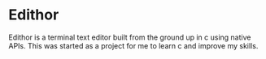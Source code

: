 # Edithor

Edithor is a terminal text editor built from the ground up in c using native APIs.
This was started as a project for me to learn c and improve my skills.
